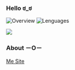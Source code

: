 ### Hello ಠ_ಠ

 ![Overview](https://github.com/vineboneto/stats/blob/master/generated/overview.svg) ![Lenguages](https://github.com/vineboneto/stats/blob/master/generated/languages.svg)

<a href="https://br.linkedin.com/in/vinicius-gazolla-boneto-6b0a02170"> <img src="https://img.shields.io/badge/LinkedIn-0077B5?style=flat&logo=linkedin&logoColor=white" />
</a>


### About －O－ 

<a href="https://vineboneto-demo.vercel.app/">Me Site
</a>


[comment]: # (https://javascript.plainenglish.io/how-to-make-custom-language-badges-for-your-profile-using-shields-io-d2aeaf016b6b)

